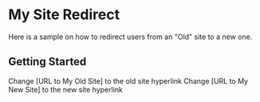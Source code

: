 # My Site Redirect
Here is a sample on how to redirect users from an "Old" site to a new one.

## Getting Started
Change [URL to My Old Site] to the old site hyperlink
Change [URL to My New Site] to the new site hyperlink
